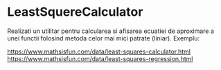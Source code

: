 # LeastSquereCalculator
 
Realizati un utilitar pentru calcularea si afisarea ecuatiei de aproximare a unei functii folosind
metoda celor mai mici patrate (liniar). Exemplu:

https://www.mathsisfun.com/data/least-squares-calculator.html <br>
https://www.mathsisfun.com/data/least-squares-regression.html